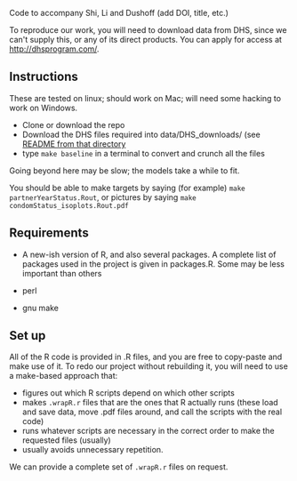 Code to accompany Shi, Li and Dushoff (add DOI, title, etc.)

To reproduce our work, you will need to download data from DHS, since we can't supply this, or any of its direct products. You can apply for access at http://dhsprogram.com/.

## Instructions 

These are tested on linux; should work on Mac; will need some hacking to work on Windows.

* Clone or download the repo
* Download the DHS files required into data/DHS_downloads/ (see [README from that directory](data/DHS_downloads/README.md)
* type `make baseline` in a terminal to convert and crunch all the files

Going beyond here may be slow; the models take a while to fit.

You should be able to make targets by saying (for example) `make partnerYearStatus.Rout`, or pictures by saying `make condomStatus_isoplots.Rout.pdf`

## Requirements

* A new-ish version of R, and also several packages. A complete list of packages used in the project is given in packages.R. Some may be less important than others

* perl

* gnu make

## Set up

All of the R code is provided in .R files, and you are free to copy-paste and make use of it. To redo our project without rebuilding it, you will need to use a make-based approach that:

* figures out which R scripts depend on which other scripts
* makes `.wrapR.r` files that are the ones that R actually runs (these load and save data, move .pdf files around, and call the scripts with the real code)
* runs whatever scripts are necessary in the correct order to make the requested files (usually)
* usually avoids unnecessary repetition.

We can provide a complete set of `.wrapR.r` files on request.
